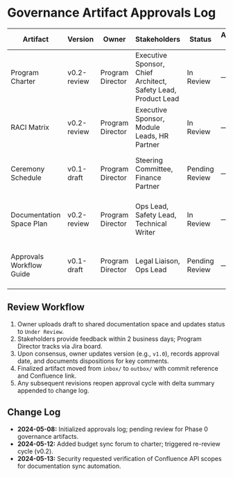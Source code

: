 # Governance Artifact Approvals Log

| Artifact | Version | Owner | Stakeholders | Status | Approval Date | Notes |
|----------|---------|-------|--------------|--------|---------------|-------|
| Program Charter | v0.2-review | Program Director | Executive Sponsor, Chief Architect, Safety Lead, Product Lead | In Review | — | Comments due 2024-05-15; budget sync forum added |
| RACI Matrix | v0.2-review | Program Director | Executive Sponsor, Module Leads, HR Partner | In Review | — | Pending confirmation of Finance Partner responsibilities |
| Ceremony Schedule | v0.1-draft | Program Director | Steering Committee, Finance Partner | Pending Review | — | Calendar invites drafted; verifying timezone coverage |
| Documentation Space Plan | v0.2-review | Program Director | Ops Lead, Safety Lead, Technical Writer | In Review | — | Awaiting security validation of Confluence API sync |
| Approvals Workflow Guide | v0.1-draft | Program Director | Legal Liaison, Ops Lead | Pending Review | — | Documents change-control requirements for artifacts |

## Review Workflow
1. Owner uploads draft to shared documentation space and updates status to `Under Review`.
2. Stakeholders provide feedback within 2 business days; Program Director tracks via Jira board.
3. Upon consensus, owner updates version (e.g., `v1.0`), records approval date, and documents dispositions for key comments.
4. Finalized artifact moved from `inbox/` to `outbox/` with commit reference and Confluence link.
5. Any subsequent revisions reopen approval cycle with delta summary appended to change log.

## Change Log
- **2024-05-08:** Initialized approvals log; pending review for Phase 0 governance artifacts.
- **2024-05-12:** Added budget sync forum to charter; triggered re-review cycle (v0.2).
- **2024-05-13:** Security requested verification of Confluence API scopes for documentation sync automation.
